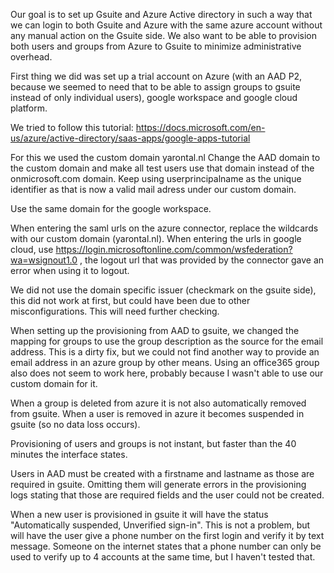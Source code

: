 Our goal is to set up Gsuite and Azure Active directory in such a way that we can login to both Gsuite and Azure with the same azure account without any manual action on the Gsuite side. We also want to be able to provision both users and groups from Azure to Gsuite to minimize administrative overhead.

First thing we did was set up a trial account on Azure (with an AAD P2, because we seemed to need that to be able to assign groups to gsuite instead of only individual users), google workspace and google cloud platform.

We tried to follow this tutorial:
https://docs.microsoft.com/en-us/azure/active-directory/saas-apps/google-apps-tutorial

For this we used the custom domain yarontal.nl
Change the AAD domain to the custom domain and make all test users use that domain instead of the onmicrosoft.com domain.
Keep using userprincipalname as the unique identifier as that is now a valid mail adress under our custom domain.

Use the same domain for the google workspace.

When entering the saml urls on the azure connector, replace the wildcards with our custom domain (yarontal.nl).
When entering the urls in google cloud, use https://login.microsoftonline.com/common/wsfederation?wa=wsignout1.0 , the logout url that was provided by the connector gave an error when using it to logout.

We did not use the domain specific issuer (checkmark on the gsuite side), this did not work at first, but could have been due to other misconfigurations. This will need further checking.

When setting up the provisioning from AAD to gsuite, we changed the mapping for groups to use the group description as the source for the email address. This is a dirty fix, but we could not find another way 
to provide an email address in an azure group by other means. Using an office365 group also does not seem to work here, probably because I wasn't able to use our custom domain for it.

When a group is deleted from azure it is not also automatically removed from gsuite. When a user is removed in azure it becomes suspended in gsuite (so no data loss occurs).

Provisioning of users and groups is not instant, but faster than the 40 minutes the interface states.

Users in AAD must be created with a firstname and lastname as those are required in gsuite. Omitting them will generate errors in the provisioning logs stating that those are required fields and the user could not be created.

When a new user is provisioned in gsuite it will have the status "Automatically suspended, Unverified sign-in". This is not a problem, but will have the user give a phone number on the first login and verify it by text message. 
Someone on the internet states that a phone number can only be used to verify up to 4 accounts at the same time, but I haven't tested that.